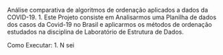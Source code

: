 
Análise comparativa de algoritmos de ordenação aplicados a dados da COVID-19.
	1. Este Projeto consiste em Analisarmos uma Planilha de dados dos casos da Covid-19 no Brasil e aplicarmos os métodos de ordenação estudados na disciplina de Laboratório de Estrutura de Dados. 

Como Executar:
	1. N sei 
